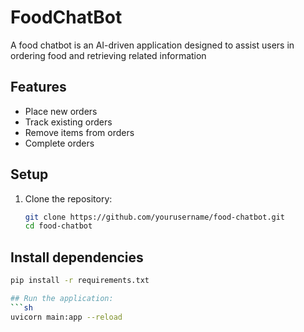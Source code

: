 # FoodChatBot
A food chatbot is an AI-driven application designed to assist users in ordering food and retrieving related information


## Features

- Place new orders
- Track existing orders
- Remove items from orders
- Complete orders

## Setup

1. Clone the repository:
   ```sh
   git clone https://github.com/yourusername/food-chatbot.git
   cd food-chatbot

## Install dependencies
   ```sh
   pip install -r requirements.txt

## Run the application:
   ```sh
   uvicorn main:app --reload



